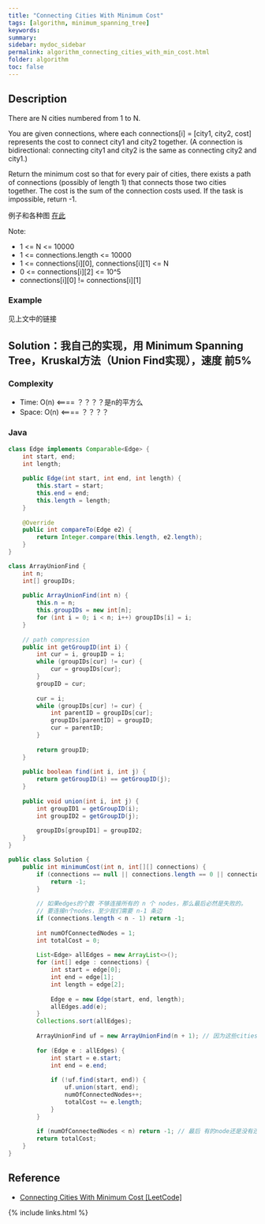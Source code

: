 ```yaml
---
title: "Connecting Cities With Minimum Cost"
tags: [algorithm, minimum_spanning_tree]
keywords:
summary:
sidebar: mydoc_sidebar
permalink: algorithm_connecting_cities_with_min_cost.html
folder: algorithm
toc: false
---
```


## Description
There are N cities numbered from 1 to N.

You are given connections, where each connections[i] = [city1, city2, cost] represents the cost to connect city1 and city2 together.  (A connection is bidirectional: connecting city1 and city2 is the same as connecting city2 and city1.)

Return the minimum cost so that for every pair of cities, there exists a path of connections (possibly of length 1) that connects those two cities together.  The cost is the sum of the connection costs used. If the task is impossible, return -1.

例子和各种图 [在此](https://leetcode.com/problems/connecting-cities-with-minimum-cost/description/)

Note:
* 1 <= N <= 10000
* 1 <= connections.length <= 10000
* 1 <= connections[i][0], connections[i][1] <= N
* 0 <= connections[i][2] <= 10^5
* connections[i][0] != connections[i][1]

### Example
见上文中的链接

## Solution：我自己的实现，用 Minimum Spanning Tree，Kruskal方法（Union Find实现），速度 前5%

### Complexity
* Time: O(n) <==== ？？？？是n的平方么
* Space: O(n) <==== ？？？？

### Java
```java
class Edge implements Comparable<Edge> {
    int start, end;
    int length;
    
    public Edge(int start, int end, int length) {
        this.start = start;
        this.end = end;
        this.length = length;
    }
    
    @Override
    public int compareTo(Edge e2) {
        return Integer.compare(this.length, e2.length);
    }
}

class ArrayUnionFind {
    int n;
    int[] groupIDs;
    
    public ArrayUnionFind(int n) {
        this.n = n;
        this.groupIDs = new int[n];
        for (int i = 0; i < n; i++) groupIDs[i] = i;
    }
    
    // path compression
    public int getGroupID(int i) {
        int cur = i, groupID = i;
        while (groupIDs[cur] != cur) {
            cur = groupIDs[cur];
        }
        groupID = cur;
        
        cur = i;
        while (groupIDs[cur] != cur) {
            int parentID = groupIDs[cur];
            groupIDs[parentID] = groupID;
            cur = parentID;
        }
        
        return groupID;
    }
    
    public boolean find(int i, int j) {
        return getGroupID(i) == getGroupID(j);
    }
    
    public void union(int i, int j) {
        int groupID1 = getGroupID(i);
        int groupID2 = getGroupID(j);
        
        groupIDs[groupID1] = groupID2;
    }
}

public class Solution {
    public int minimumCost(int n, int[][] connections) {
        if (connections == null || connections.length == 0 || connections[0].length == 0 || n <= 0) {
            return -1;
        }
        
        // 如果edges的个数 不够连接所有的 n 个 nodes，那么最后必然是失败的。
        // 要连接n个nodes，至少我们需要 n-1 条边
        if (connections.length < n - 1) return -1;
        
        int numOfConnectedNodes = 1;
        int totalCost = 0;
        
        List<Edge> allEdges = new ArrayList<>();
        for (int[] edge : connections) {
            int start = edge[0];
            int end = edge[1];
            int length = edge[2];
            
            Edge e = new Edge(start, end, length);
            allEdges.add(e);
        }
        Collections.sort(allEdges);
        
        ArrayUnionFind uf = new ArrayUnionFind(n + 1); // 因为这些cities都是从1开始编号的，不是从0开始
        
        for (Edge e : allEdges) {
            int start = e.start;
            int end = e.end;
            
            if (!uf.find(start, end)) {
                uf.union(start, end);
                numOfConnectedNodes++;
                totalCost += e.length;
            }
        }
        
        if (numOfConnectedNodes < n) return -1; // 最后 有的node还是没有连进来
        return totalCost;
    }
}
```

## Reference
* [Connecting Cities With Minimum Cost [LeetCode]](https://leetcode.com/problems/connecting-cities-with-minimum-cost/description/)

{% include links.html %}
